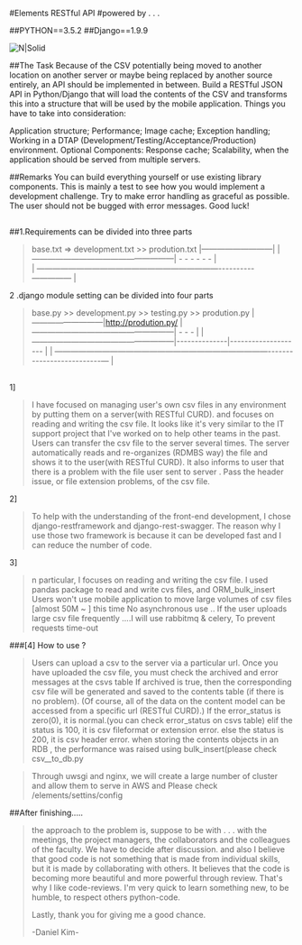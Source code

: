 #Elements RESTful API
#powered by . . .

##PYTHON==3.5.2
##Django==1.9.9

![N|Solid](http://brainjunkfood.com/wp-content/uploads/2015/09/pic_1561903.jpg )


##The Task
Because of the CSV potentially being moved to another location on another server or maybe being replaced by another source entirely, an API should be implemented in between.
Build a RESTful JSON API in Python/Django that will load the contents of the CSV and transforms this into a structure that will be used by the mobile application.
Things you have to take into consideration:

Application structure;
Performance;
Image cache;
Exception handling;
Working in a DTAP (Development/Testing/Acceptance/Production) environment.
Optional Components:
Response cache;
Scalability, when the application should be served from multiple servers.

##Remarks
You can build everything yourself or use existing library components. This is mainly a test to see how you would implement a development challenge.
Try to make error handling as graceful as possible. The user should not be bugged with error messages.
Good luck!

##



##1.Requirements can be divided into three parts

>base.txt  =>  development.txt  >>  prodution.txt
>    |—————————|
>    | ——————————————————|  -   -   -  -  - - |                       
>    | ———————————————————————----------————— |



2 .django module setting can be divided into four parts

>base.py >>   development.py   >> testing.py >> prodution.py
>    |—————————|http://prodution.py/
>    | ——————————————————|  -   -     - |
>    | ——————————————————|--------------|-------------------- |
>    | ———————————————————————————--------------------------— |

##
1]
>I have focused on managing user's own csv files in any environment by putting them on a server(with RESTful CURD).
>and focuses on reading and writing the csv file.
>It looks like it's very similar to the IT support project that I've worked on to help other teams in the past.
>Users can transfer the csv file to the server several times.
>The server automatically reads and re-organizes (RDMBS way) the file and shows it to the user(with RESTful CURD).
>It also informs to user that there is a problem with the file user sent to server .
>Pass the header issue, or file extension problems, of the csv file.
>

2]
>To help with the understanding of the front-end development, I chose django-restframework and django-rest-swagger.
>The reason why I use those two framework is because it can be developed fast and I can reduce the number of code.


3]
>n particular, I focuses on reading and writing the csv file.
>I used pandas package to read and write cvs files, and ORM_bulk_insert
>Users won't use mobile application to move large volumes of csv files [almost 50M ~ ]
>this time No asynchronous use ..
>If the user uploads large csv file frequently ....I will use rabbitmq & celery, To prevent requests time-out


###[4] How to use ?

>Users can upload a csv to the server via a particular url.
>Once you have uploaded the csv file, you must check the archived and error messages at the csvs table
>If archived is true, then the corresponding csv file will be generated and saved to the contents table (if there is no problem).
>(Of course, all of the data on the content model can be accessed from a specific url (RESTful CURD).)
>If the error_status is zero(0), it is normal.(you can check error_status on csvs table)
>elif the status is 100, it is csv fileformat or extension error.
>else the status is 200, it is csv header error.
>when storing the contents objects in an RDB , the performance was raised using bulk_insert(please check csv__to_db.py


>Through uwsgi and nginx, we will create a large number of cluster and allow them to serve in AWS
>and Please check /elements/settins/config


##After finishing.....
>
>the approach to the problem is, suppose to be with . . .
>with the meetings, the project managers, the collaborators and the colleagues of the faculty.
>We have to decide after discussion.
>and also I believe that good code is not something that is made from individual skills, but it is made by collaborating with others.
>It believes that the code is becoming more beautiful and more powerful through review.
>That's why I like code-reviews.
>I'm very quick to learn something new, to be humble, to respect others python-code.
>
>Lastly, thank you for giving me a good chance.
>
>-Daniel Kim-
>
